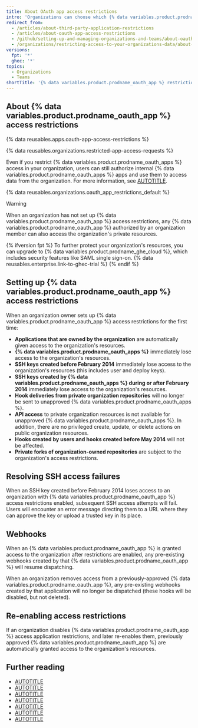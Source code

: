 ```yaml
---
title: About OAuth app access restrictions
intro: 'Organizations can choose which {% data variables.product.prodname_oauth_apps %} have access to their repositories and other resources by enabling {% data variables.product.prodname_oauth_app %} access restrictions.'
redirect_from:
  - /articles/about-third-party-application-restrictions
  - /articles/about-oauth-app-access-restrictions
  - /github/setting-up-and-managing-organizations-and-teams/about-oauth-app-access-restrictions
  - /organizations/restricting-access-to-your-organizations-data/about-oauth-app-access-restrictions
versions:
  fpt: '*'
  ghec: '*'
topics:
  - Organizations
  - Teams
shortTitle: '{% data variables.product.prodname_oauth_app %} restrictions'
---
```


## About {% data variables.product.prodname_oauth_app %} access restrictions

{% data reusables.apps.oauth-app-access-restrictions %}

{% data reusables.organizations.restricted-app-access-requests %}

Even if you restrict {% data variables.product.prodname_oauth_apps %} access in your organization, users can still authorize internal {% data variables.product.prodname_oauth_apps %} apps and use them to access data from the organization. For more information, see [AUTOTITLE](/apps/oauth-apps/using-oauth-apps/internal-oauth-apps).

{% data reusables.organizations.oauth_app_restrictions_default %}

> [!WARNING]
> When an organization has not set up {% data variables.product.prodname_oauth_app %} access restrictions, any {% data variables.product.prodname_oauth_app %} authorized by an organization member can also access the organization's private resources.

{% ifversion fpt %}
To further protect your organization's resources, you can upgrade to {% data variables.product.prodname_ghe_cloud %}, which includes security features like SAML single sign-on. {% data reusables.enterprise.link-to-ghec-trial %}
{% endif %}

## Setting up {% data variables.product.prodname_oauth_app %} access restrictions

When an organization owner sets up {% data variables.product.prodname_oauth_app %} access restrictions for the first time:

* **Applications that are owned by the organization** are automatically given access to the organization's resources.
* **{% data variables.product.prodname_oauth_apps %}** immediately lose access to the organization's resources.
* **SSH keys created before February 2014** immediately lose access to the organization's resources (this includes user and deploy keys).
* **SSH keys created by {% data variables.product.prodname_oauth_apps %} during or after February 2014** immediately lose access to the organization's resources.
* **Hook deliveries from private organization repositories** will no longer be sent to unapproved {% data variables.product.prodname_oauth_apps %}.
* **API access** to private organization resources is not available for unapproved {% data variables.product.prodname_oauth_apps %}. In addition, there are no privileged create, update, or delete actions on public organization resources.
* **Hooks created by users and hooks created before May 2014** will not be affected.
* **Private forks of organization-owned repositories** are subject to the organization's access restrictions.

## Resolving SSH access failures

When an SSH key created before February 2014 loses access to an organization with {% data variables.product.prodname_oauth_app %} access restrictions enabled, subsequent SSH access attempts will fail. Users will encounter an error message directing them to a URL where they can approve the key or upload a trusted key in its place.

## Webhooks

When an {% data variables.product.prodname_oauth_app %} is granted access to the organization after restrictions are enabled, any pre-existing webhooks created by that {% data variables.product.prodname_oauth_app %} will resume dispatching.

When an organization removes access from a previously-approved {% data variables.product.prodname_oauth_app %}, any pre-existing webhooks created by that application will no longer be dispatched (these hooks will be disabled, but not deleted).

## Re-enabling access restrictions

If an organization disables {% data variables.product.prodname_oauth_app %} access application restrictions, and later re-enables them, previously approved {% data variables.product.prodname_oauth_app %} are automatically granted access to the organization's resources.

## Further reading

* [AUTOTITLE](/organizations/managing-oauth-access-to-your-organizations-data/enabling-oauth-app-access-restrictions-for-your-organization)
* [AUTOTITLE](/organizations/managing-oauth-access-to-your-organizations-data/approving-oauth-apps-for-your-organization)
* [AUTOTITLE](/organizations/managing-programmatic-access-to-your-organization/reviewing-github-apps-installed-in-your-organization)
* [AUTOTITLE](/organizations/managing-oauth-access-to-your-organizations-data/denying-access-to-a-previously-approved-oauth-app-for-your-organization)
* [AUTOTITLE](/organizations/managing-oauth-access-to-your-organizations-data/disabling-oauth-app-access-restrictions-for-your-organization)
* [AUTOTITLE](/account-and-profile/setting-up-and-managing-your-personal-account-on-github/managing-your-membership-in-organizations/requesting-organization-approval-for-oauth-apps)
* [AUTOTITLE](/apps/oauth-apps/using-oauth-apps/authorizing-oauth-apps)
